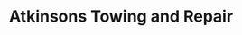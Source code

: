 ---
title: "Atkinsons Towing and Repair"
url: /fredericksburg/atkinsons-towing-and-repair/
shop: car repair
---